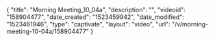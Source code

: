 {
    "title": "Morning Meeting_10_04a",
    "description": "",
    "videoid": "158904477",
    "date_created": "1523459942",
    "date_modified": "1523461946",
    "type": "captivate",
    "layout": "video",
    "url": "\/v\/morning-meeting-10-04a\/158904477"
}